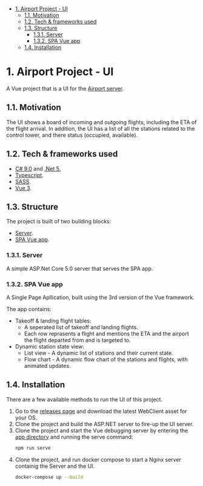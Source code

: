 - [1. Airport Project - UI](#1-airport-project---ui)
  - [1.1. Motivation](#11-motivation)
  - [1.2. Tech & frameworks used](#12-tech--frameworks-used)
  - [1.3. Structure](#13-structure)
    - [1.3.1. Server](#131-server)
    - [1.3.2. SPA Vue app](#132-spa-vue-app)
  - [1.4. Installation](#14-installation)

# 1. Airport Project - UI

A Vue project that is a UI for the [Airport server](https://github.com/ChemiAtlow/AirportProject/tree/master/Server).

## 1.1. Motivation

The UI shows a board of incoming and outgoing flights, including the ETA of the flight arrival.
In addition, the UI has a list of all the stations related to the control tower, and there status (occupied, available).

## 1.2. Tech & frameworks used
- [C# 9.0](https://docs.microsoft.com/en-us/dotnet/csharp/whats-new/csharp-9) and [.Net 5.](https://github.com/dotnet/core/tree/master/release-notes/5.0)
-   [Typescript](https://github.com/microsoft/TypeScript).
-   [SASS](https://github.com/sass/sass).
-   [Vue 3](https://github.com/vuejs/vue-next).

## 1.3. Structure

The project is built of two building blocks:

-   [Server](#131-server).
-   [SPA Vue app](#132-SPA-Vue-app).

### 1.3.1. Server

A simple ASP.Net Core 5.0 server that serves the SPA app.
  
### 1.3.2. SPA Vue app
A Single Page Apllication, built using the 3rd version of the Vue framework.

The app contains:

-   Takeoff & landing flight tables:
    -   A seperated list of takeoff and landing flights.
    -   Each row reprasents a flight and mentions the ETA and the airport the flight departed from and is targeted to. 
-   Dynamic station state view:
    -   List view - A dynamic list of stations and their current state.
    -   Flow chart - A dynamic flow chart of the stations and flights, with animated updates.

## 1.4. Installation

There are a few available methods to run the UI of this project.
1.   Go to the [releases page](https://github.com/ChemiAtlow/AirportProject/releases/latest) and download the latest WebClient asset for your OS.
2.   Clone the project and build the ASP.NET server to fire-up the UI server.
3.   Clone the project and start the Vue debugging server by entering the [app directory](./app) and running the serve command:
     ```bash
     npm run serve
     ```
4. Clone the project, and run docker compose to start a Nginx server containig the Server and the UI.
    ```bash
    docker-compose up --build
    ```
